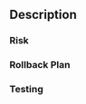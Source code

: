 ## Description

<!-- Link the issue this MR relates to as well as a brief description of what changes are in this MR-->

<!-- E.g. This MR supports <link to issue> by making 2 small changes to support python tests: -->

### Risk

<!--
What is the risk of this deployment?
Is there a known outage, or the possibility of prod servicing becoming unavailable if this doesn't go as planned?
-->

### Rollback Plan

<!--
Do we have a defined rollback plan if the deployment doesn't go as expected?
If we don't, why aren't we including one?
-->

### Testing

<!--
Please provide your method of testing here.
If you didn't test, please explain why here.
-->
